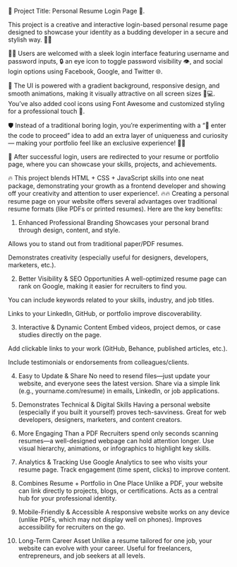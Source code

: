 🚀 Project Title: Personal Resume Login Page 🔐.

This project is a creative and interactive login-based personal resume page designed to showcase your identity as a budding developer in a secure and stylish way. 💼✨

🧑‍💻 Users are welcomed with a sleek login interface featuring username and password inputs, 🔒 an eye icon to toggle password visibility 👁, and social login options using Facebook, Google, and Twitter 🌐.

🎨 The UI is powered with a gradient background, responsive design, and smooth animations, making it visually attractive on all screen sizes 📱💻. You’ve also added cool icons using Font Awesome and customized styling for a professional touch 🎯.

🛡 Instead of a traditional boring login, you’re experimenting with a “🔑 enter the code to proceed” idea to add an extra layer of uniqueness and curiosity — making your portfolio feel like an exclusive experience! 🧠💡

📁 After successful login, users are redirected to your resume or portfolio page, where you can showcase your skills, projects, and achievements.

🔥 This project blends HTML + CSS + JavaScript skills into one neat package, demonstrating your growth as a frontend developer and showing off your creativity and attention to user experience!.
🔥🔥
Creating a personal resume page on your website offers several advantages over traditional resume formats (like PDFs or printed resumes). Here are the key benefits:

1. Enhanced Professional Branding
Showcases your personal brand through design, content, and style.

Allows you to stand out from traditional paper/PDF resumes.

Demonstrates creativity (especially useful for designers, developers, marketers, etc.).

2. Better Visibility & SEO Opportunities
A well-optimized resume page can rank on Google, making it easier for recruiters to find you.

You can include keywords related to your skills, industry, and job titles.

Links to your LinkedIn, GitHub, or portfolio improve discoverability.

3. Interactive & Dynamic Content
Embed videos, project demos, or case studies directly on the page.

Add clickable links to your work (GitHub, Behance, published articles, etc.).

Include testimonials or endorsements from colleagues/clients.

4. Easy to Update & Share
No need to resend files—just update your website, and everyone sees the latest version.
Share via a simple link (e.g., yourname.com/resume) in emails, LinkedIn, or job applications.

5. Demonstrates Technical & Digital Skills
Having a personal website (especially if you built it yourself) proves tech-savviness.
Great for web developers, designers, marketers, and content creators.

6. More Engaging Than a PDF
Recruiters spend only seconds scanning resumes—a well-designed webpage can hold attention longer.
Use visual hierarchy, animations, or infographics to highlight key skills.

7. Analytics & Tracking
Use Google Analytics to see who visits your resume page.
Track engagement (time spent, clicks) to improve content.

8. Combines Resume + Portfolio in One Place
Unlike a PDF, your website can link directly to projects, blogs, or certifications.
Acts as a central hub for your professional identity.

9. Mobile-Friendly & Accessible
A responsive website works on any device (unlike PDFs, which may not display well on phones).
Improves accessibility for recruiters on the go.

10. Long-Term Career Asset
Unlike a resume tailored for one job, your website can evolve with your career.
Useful for freelancers, entrepreneurs, and job seekers at all levels.
